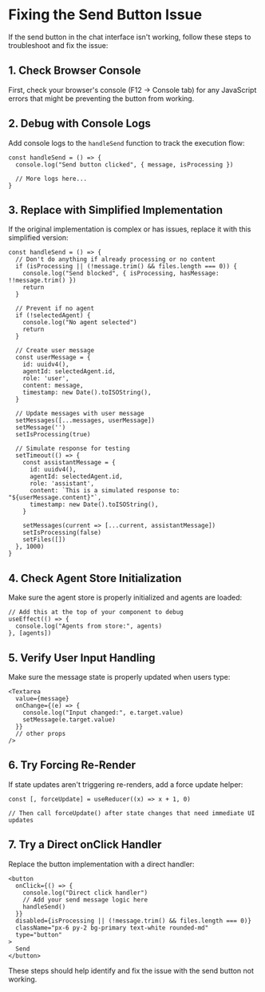 # Fixing the Send Button Issue

If the send button in the chat interface isn't working, follow these steps to troubleshoot and fix the issue:

## 1. Check Browser Console

First, check your browser's console (F12 → Console tab) for any JavaScript errors that might be preventing the button from working.

## 2. Debug with Console Logs

Add console logs to the `handleSend` function to track the execution flow:

```tsx
const handleSend = () => {
  console.log("Send button clicked", { message, isProcessing })
  
  // More logs here...
}
```

## 3. Replace with Simplified Implementation

If the original implementation is complex or has issues, replace it with this simplified version:

```tsx
const handleSend = () => {
  // Don't do anything if already processing or no content
  if (isProcessing || (!message.trim() && files.length === 0)) {
    console.log("Send blocked", { isProcessing, hasMessage: !!message.trim() })
    return
  }
  
  // Prevent if no agent
  if (!selectedAgent) {
    console.log("No agent selected")
    return
  }
  
  // Create user message
  const userMessage = {
    id: uuidv4(),
    agentId: selectedAgent.id,
    role: 'user',
    content: message,
    timestamp: new Date().toISOString(),
  }
  
  // Update messages with user message
  setMessages([...messages, userMessage])
  setMessage('')
  setIsProcessing(true)
  
  // Simulate response for testing
  setTimeout(() => {
    const assistantMessage = {
      id: uuidv4(),
      agentId: selectedAgent.id,
      role: 'assistant',
      content: `This is a simulated response to: "${userMessage.content}"`,
      timestamp: new Date().toISOString(),
    }
    
    setMessages(current => [...current, assistantMessage])
    setIsProcessing(false)
    setFiles([])
  }, 1000)
}
```

## 4. Check Agent Store Initialization

Make sure the agent store is properly initialized and agents are loaded:

```tsx
// Add this at the top of your component to debug
useEffect(() => {
  console.log("Agents from store:", agents)
}, [agents])
```

## 5. Verify User Input Handling

Make sure the message state is properly updated when users type:

```tsx
<Textarea
  value={message}
  onChange={(e) => {
    console.log("Input changed:", e.target.value)
    setMessage(e.target.value)
  }}
  // other props
/>
```

## 6. Try Forcing Re-Render

If state updates aren't triggering re-renders, add a force update helper:

```tsx
const [, forceUpdate] = useReducer((x) => x + 1, 0)

// Then call forceUpdate() after state changes that need immediate UI updates
```

## 7. Try a Direct onClick Handler

Replace the button implementation with a direct handler:

```tsx
<button 
  onClick={() => {
    console.log("Direct click handler")
    // Add your send message logic here
    handleSend()
  }}
  disabled={isProcessing || (!message.trim() && files.length === 0)}
  className="px-6 py-2 bg-primary text-white rounded-md"
  type="button"
>
  Send
</button>
```

These steps should help identify and fix the issue with the send button not working. 
